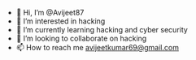 - 👋 Hi, I’m @Avijeet87
- 👀 I’m interested in hacking
- 🌱 I’m currently learning hacking and cyber security
- 💞️ I’m looking to collaborate on hacking
- 📫 How to reach me avijeetkumar69@gmail.com

<!---
Avijeet87/Avijeet87 is a ✨ special ✨ repository because its `README.md` (this file) appears on your GitHub profile.
You can click the Preview link to take a look at your changes.
--->
